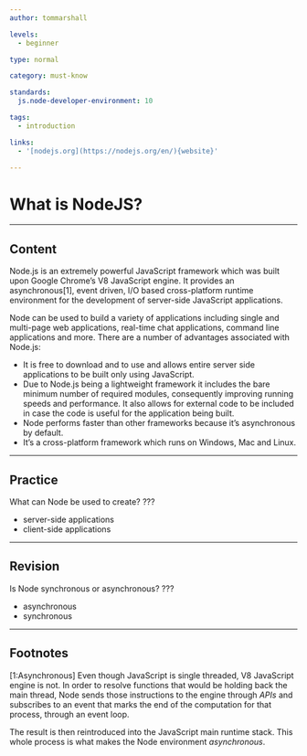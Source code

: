 ```yaml
---
author: tommarshall

levels:
  - beginner

type: normal

category: must-know

standards:
  js.node-developer-environment: 10

tags:
  - introduction

links:
  - '[nodejs.org](https://nodejs.org/en/){website}'

---
```

# What is NodeJS?

---
## Content

Node.js is an extremely powerful JavaScript framework which was built upon Google Chrome’s V8 JavaScript engine. It provides an asynchronous[1], event driven, I/O based cross-platform runtime environment for the development of server-side JavaScript applications.

Node can be used to build a variety of applications including single and multi-page web applications, real-time chat applications, command line applications and more. There are a number of advantages associated with Node.js:

- It is free to download and to use and allows entire server side applications to be built only using JavaScript.
- Due to Node.js being a lightweight framework it includes the bare minimum number of required modules, consequently improving running speeds and performance. It also allows for external code to be included in case the code is useful for the application being built.
- Node performs faster than other frameworks because it’s asynchronous by default.
- It’s a cross-platform framework which runs on Windows, Mac and Linux.

---
## Practice

What can Node be used to create?
???


* server-side applications
* client-side applications

---
## Revision

Is Node synchronous or asynchronous?
???


* asynchronous
* synchronous

---
## Footnotes

[1:Asynchronous]
Even though JavaScript is single threaded, V8 JavaScript engine is not. In order to resolve functions that would be holding back the main thread, Node sends those instructions to the engine through *APIs* and subscribes to an event that marks the end of the computation for that process, through an event loop.

The result is then reintroduced into the JavaScript main runtime stack. This whole process is what makes the Node environment *asynchronous*.
